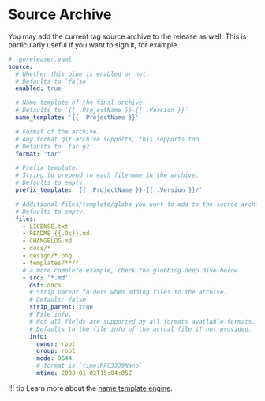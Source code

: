 # Source Archive

You may add the current tag source archive to the release as well. This is particularly
useful if you want to sign it, for example.

```yaml
# .goreleaser.yaml
source:
  # Whether this pipe is enabled or not.
  # Defaults to `false`
  enabled: true

  # Name template of the final archive.
  # Defaults to `{{ .ProjectName }}-{{ .Version }}`
  name_template: '{{ .ProjectName }}'

  # Format of the archive.
  # Any format git-archive supports, this supports too.
  # Defaults to `tar.gz`
  format: 'tar'

  # Prefix template.
  # String to prepend to each filename in the archive.
  # Defaults to empty
  prefix_template: '{{ .ProjectName }}-{{ .Version }}/'

  # Additional files/template/globs you want to add to the source archive.
  # Defaults to empty.
  files:
    - LICENSE.txt
    - README_{{.Os}}.md
    - CHANGELOG.md
    - docs/*
    - design/*.png
    - templates/**/*
    # a more complete example, check the globbing deep dive below
    - src: '*.md'
      dst: docs
      # Strip parent folders when adding files to the archive.
      # Default: false
      strip_parent: true
      # File info.
      # Not all fields are supported by all formats available formats.
      # Defaults to the file info of the actual file if not provided.
      info:
        owner: root
        group: root
        mode: 0644
        # format is `time.RFC3339Nano`
        mtime: 2008-01-02T15:04:05Z

```

!!! tip
    Learn more about the [name template engine](/customization/templates/).
